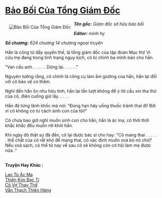 <a href="https://utruyen.com/bao-boi-cua-tong-giam-doc/8254/" title="Bảo Bối Của Tổng Giám Đốc"><h1>Bảo Bối Của Tổng Giám Đốc</h1></a><div style="display:table"><img align="right" style="float: left; padding: 10px;" src="https://utruyen.com/images/story/200x260/bao-boi-cua-tong-giam-doc.jpg" alt="Bảo Bối Của Tổng Giám Đốc"><b><i>Tên gốc:</i></b><i> Giám đốc sở hữu bảo bối</i><p></p><b><i>Editor:</i></b><i> minh hy</i><p></p><b><i>Số chương:</i></b><i> </i><i>624 chương 14 chương ngoại truyện<p></p></i><p></p>Hắn là công tử đầy quyền thế, là tổng giám đốc của tập đoàn Mục thị! Vì cứu mẹ đang trong tình trạng nguy kịch, cô bị chính ba mình bán cho hắn.<p></p>"Van cầu anh. . . . . . Dừng lại. . . . . ." <p></p>Nguyên tưởng rằng, cô chính là công cụ làm ấm giường của hắn, hắn lại đối với cô bảo vệ có thêm. <p></p>Nghĩ đến hắn ôn nhu hữu tình, hắn lại lần lượt không để ý lời cầu xin tha thứ của cô, điên cuồng giữ lấy. . . . .<p></p>Hắn đã từng lãnh khốc mà nói: "Đúng hạn hãy uống thuốc tránh thai đi! Bởi vì cô không có tư cách sinh con của tôi!" <p></p>Cô chưa bao giờ nghĩ muốn sinh con cho hắn, hắn là ác ma, cô thời thời khắc khắc đều muốn rời khỏi hắn.<p></p>Khi ngày đó thật sự đã đến, cô lại được bác sĩ cho hay: "Cô mang thai . . . . . . thể chất của cô rất khó để mang thai, cô xác định muốn xoá bỏ nó chứ? Nếu xoá sạch, có thể từ nay về sau cô sẽ không còn cơ hội làm mẹ được nữa ."</div><p><br><b>Truyện Hay Khác :</b></p><a href="https://utruyen.com/lao-tu-ac-ma/16205/" alt="Lao Tù Ác Ma">Lao Tù Ác Ma</a><br/><a href="https://github.com/quanluxury/ngontinhhot/tree/master/truyenhay/21160/" alt="Thiên Kim Bạc Tỉ">Thiên Kim Bạc Tỉ</a><br/><a href="https://github.com/quanluxury/truyenhot/tree/master/truyenhay/19243/" alt="Cô Vợ Thay Thế">Cô Vợ Thay Thế</a><br/><a href="https://dammyh.wordpress.com/2019/11/07/van-thach-thien-hang/" alt="Vẫn Thạch Thiên Hàng">Vẫn Thạch Thiên Hàng</a><br/>